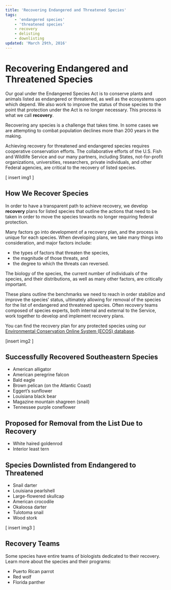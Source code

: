```yaml
---
title: 'Recovering Endangered and Threatened Species'
tags:
    - 'endangered species'
    - 'threatened species'
    - recovery
    - delisting
    - downlisting
updated: 'March 29th, 2016'
---
```


# Recovering Endangered and Threatened Species

Our goal under the Endangered Species Act is to conserve plants and animals listed as endangered or threatened, as well as the ecosystems upon which depend. We also work to improve the status of those species to the point that protection under the Act is no longer necessary. This process is what we call **recovery**.

Recovering any species is a challenge that takes time. In some cases we are attempting to combat population declines more than 200 years in the making.

Achieving recovery for threatened and endangered species requires cooperative conservation efforts. The collaborative efforts of the U.S. Fish and Wildlife Service and our many partners, including States, not-for-profit organizations, universities, researchers, private individuals, and other Federal agencies, are critical to the recovery of listed species.

[ insert img1 ]

## How We Recover Species

In order to have a transparent path to achieve recovery, we develop **recovery** plans for listed species that outline the actions that need to be taken in order to move the species towards no longer requiring federal protection.

Many factors go into development of a recovery plan, and the process is unique for each species. When developing plans, we take many things into consideration, and major factors include:
 - the types of factors that threaten the species,
 - the magnitude of those threats, and
 - the degree to which the threats can reversed.

The biology of the species, the current number of individuals of the species, and their distributions, as well as many other factors, are critically important.

These plans outline the benchmarks we need to reach in order stabilize and improve  the species’ status, ultimately allowing for removal of the species for the list of endangered and threatened species. Often recovery teams composed of species experts, both internal and external to the Service, work together to develop and implement  recovery plans.

You can find the recovery plan for any protected species using our [Environmental Conservation Online System (ECOS) database](http://ecos.fws.gov/tess_public/pub/speciesRecovery.jsp?sort=1).

[insert img2 ]

## Successfully Recovered Southeastern Species
 - American alligator
 - American peregrine falcon
 - Bald eagle
 - Brown pelican (on the Atlantic Coast)
 - Eggert’s sunflower
 - Louisiana black bear
 - Magazine mountain shagreen (snail)
 - Tennessee purple coneflower

## Proposed for Removal from the List Due to Recovery
 - White haired goldenrod
 - Interior least tern

## Species Downlisted from Endangered to Threatened
 - Snail darter
 - Louisiana pearlshell
 - Large-flowered skullcap
 - American crocodile
 - Okaloosa darter
 - Tulotoma snail
 - Wood stork

[ insert img3 ]

## Recovery Teams

Some species have entire teams of biologists dedicated to their recovery. Learn more about the species and their programs:

 - Puerto Rican parrot
 - Red wolf
 - Florida panther
